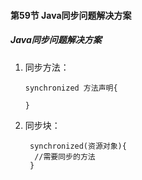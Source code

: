 #### 第59节 Java同步问题解决方案

##### Java同步问题解决方案

1.  同步方法：
      
        synchronized 方法声明{
        
        }
2. 同步块：

        synchronized(资源对象){
         //需要同步的方法
        }